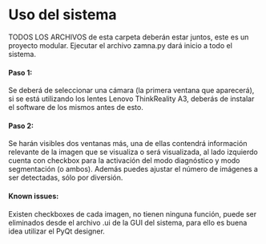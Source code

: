 # Uso del sistema

TODOS LOS ARCHIVOS de esta carpeta deberán estar juntos, este es un proyecto modular. Ejecutar el archivo zamna.py dará inicio a todo el sistema.

#### Paso 1:

Se deberá de seleccionar una cámara (la primera ventana que aparecerá), si se está utilizando los lentes Lenovo ThinkReality A3, deberás de instalar el software de los mismos antes de esto.

#### Paso 2:

Se harán visibles dos ventanas más, una de ellas contendrá información relevante de la imagen que se visualiza o será visualizada, al lado izquierdo cuenta con checkbox para la activación del modo diagnóstico y modo segmentación (o ambos). Además puedes ajustar el número de imágenes a ser detectadas, sólo por diversión.

#### Known issues:

Existen checkboxes de cada imagen, no tienen ninguna función, puede ser eliminados desde el archivo .ui de la GUI del sistema, para ello es buena idea utilizar el PyQt designer.
